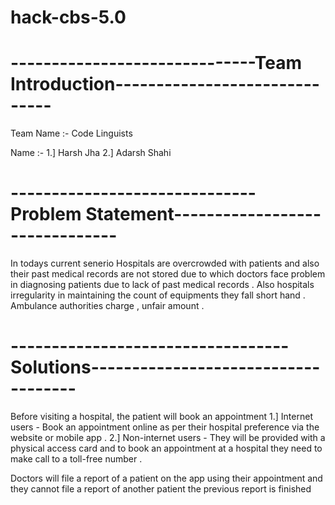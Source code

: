 # hack-cbs-5.0

# ------------------------------Team Introduction------------------------------

Team Name :- Code Linguists

Name :- 1.] Harsh Jha
              2.] Adarsh Shahi

# ------------------------------Problem Statement-------------------------------
 In todays current senerio Hospitals are overcrowded with patients and also their past medical records  are not stored due to which doctors face problem in diagnosing patients due to lack of past medical records .
 Also hospitals irregularity in maintaining the count of equipments they fall short hand .
 Ambulance authorities charge , unfair amount .

 # ----------------------------------Solutions------------------------------------

Before visiting a hospital, the patient will book an appointment
 1.] Internet users - Book an appointment online as per their hospital preference  via the website or mobile app .
 2.] Non-internet users - They will be provided with a physical access card and to book an appointment at a hospital they need to make call to a toll-free number .

Doctors will file a report of a patient on the app using their appointment and they cannot file a report of another patient the previous report is finished